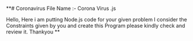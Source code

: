 **# Coronavirus
File Name :- Corona Virus .js

Hello,
Here i am putting Node.js code for your given problem 
I consider the Constraints given by you and create this Program please kindly check and review it.
Thankyou
**
